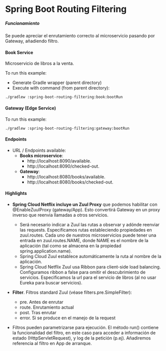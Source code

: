 
# Spring Boot Routing Filtering


##### Funcionamiento

Se puede apreciar el enrutamiento correcto al microservicio pasando por Gateway, añadiendo filtro.

#### Book Service

Microservicio de libros a la venta.

To run this example:
+ Generate Gradle wrapper (parent directory)
+ Execute with command (from parent directory):

```
./gradlew :spring-boot-routing-filtering:book:bootRun
```

#### Gateway (Edge Service)

To run this example:

```
./gradlew :spring-boot-routing-filtering:gateway:bootRun
```

#### Endpoints

+ URL / Endpoints available:
    - <b>Books microservice</b>:
        - http<nolink>://localhost:8090/available.
        - http<nolink>://localhost:8090/checked-out.
    - <b>Gateway</b>:
        - http<nolink>://localhost:8080/books/available.
        - http<nolink>://localhost:8080/books/checked-out.

#### Highlights

+ <b>Spring Cloud Netflix incluye un Zuul Proxy</b> que podemos habilitar con @EnableZuulProxy (gateway/App). Esto convertirá
Gateway en un proxy inverso que reenvia llamadas a otros servicios.
    -   Será necesario indicar a Zuul las rutas a observar y adónde reenviar las requests. Especificamos rutas estableciendo
        propiedades en zuul.routes. Cada uno de nuestros microservicios puede tener una entrada en zuul.routes.NAME, 
        donde NAME es el nombre de la aplicación (tal como se almacena en la propiedad spring.application.name).
    -   Spring Cloud Zuul establece automáticamente la ruta al nombre de la aplicación.
    -   Spring Cloud Netflix Zuul usa Ribbon para client-side load balancing. Configuramos ribbon a false para omitir el
        descubrimiento de servicios. Especificamos la url para el servicio de libros (al no usar Eureka para buscar
        servicios).

+ <b>Filter</b>. Filtros standard Zuul (véase filters.pre.SimpleFilter):
    - pre. Antes de enrutar
    - route. Enrutamiento actual
    - post. Tras enrutar
    - error. Si se produce en el manejo de la request        

+ Filtros pueden parametrizarse para ejecución. El método run() contiene la funcionalidad del filtro, en este caso para
acceder a información de estado (HttpServletRequest), y log de la petición (p.ej). Añadiremos referencia al filtro en 
App de arranque.